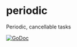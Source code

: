 # periodic
Periodic, cancellable tasks

[![GoDoc](https://godoc.org/github.com/jncornett/periodic?status.svg)](https://godoc.org/github.com/jncornett/periodic)
